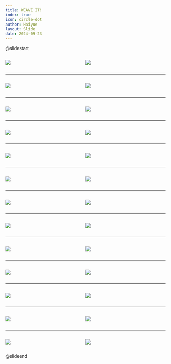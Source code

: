 ```yaml
---
title: WEAVE IT!
index: true
icon: circle-dot
author: Haiyue
layout: Slide
date: 2024-09-23
---
```

 
@slidestart

<div style="display:flex">
<div style="flex:1">

![](/reading/english/Level-T/WEAVE%20IT!/001.webp)
</div>
<div style="flex:1">

![](/reading/english/Level-T/WEAVE%20IT!/002.webp)
</div>
</div>

---

<div style="display:flex">
<div style="flex:1">

![](/reading/english/Level-T/WEAVE%20IT!/003.webp)
</div>
<div style="flex:1">

![](/reading/english/Level-T/WEAVE%20IT!/004.webp)
</div>
</div>

---

<div style="display:flex">
<div style="flex:1">

![](/reading/english/Level-T/WEAVE%20IT!/005.webp)
</div>
<div style="flex:1">

![](/reading/english/Level-T/WEAVE%20IT!/006.webp)
</div>
</div>

---

<div style="display:flex">
<div style="flex:1">

![](/reading/english/Level-T/WEAVE%20IT!/007.webp)
</div>
<div style="flex:1">

![](/reading/english/Level-T/WEAVE%20IT!/008.webp)
</div>
</div>

---

<div style="display:flex">
<div style="flex:1">

![](/reading/english/Level-T/WEAVE%20IT!/009.webp)
</div>
<div style="flex:1">

![](/reading/english/Level-T/WEAVE%20IT!/010.webp)
</div>
</div>

---

<div style="display:flex">
<div style="flex:1">

![](/reading/english/Level-T/WEAVE%20IT!/011.webp)
</div>
<div style="flex:1">

![](/reading/english/Level-T/WEAVE%20IT!/012.webp)
</div>
</div>

---

<div style="display:flex">
<div style="flex:1">

![](/reading/english/Level-T/WEAVE%20IT!/013.webp)
</div>
<div style="flex:1">

![](/reading/english/Level-T/WEAVE%20IT!/014.webp)
</div>
</div>

---

<div style="display:flex">
<div style="flex:1">

![](/reading/english/Level-T/WEAVE%20IT!/015.webp)
</div>
<div style="flex:1">

![](/reading/english/Level-T/WEAVE%20IT!/016.webp)
</div>
</div>

---

<div style="display:flex">
<div style="flex:1">

![](/reading/english/Level-T/WEAVE%20IT!/017.webp)
</div>
<div style="flex:1">

![](/reading/english/Level-T/WEAVE%20IT!/018.webp)
</div>
</div>

---

<div style="display:flex">
<div style="flex:1">

![](/reading/english/Level-T/WEAVE%20IT!/019.webp)
</div>
<div style="flex:1">

![](/reading/english/Level-T/WEAVE%20IT!/020.webp)
</div>
</div>

---

<div style="display:flex">
<div style="flex:1">

![](/reading/english/Level-T/WEAVE%20IT!/021.webp)
</div>
<div style="flex:1">

![](/reading/english/Level-T/WEAVE%20IT!/022.webp)
</div>
</div>

---

<div style="display:flex">
<div style="flex:1">

![](/reading/english/Level-T/WEAVE%20IT!/023.webp)
</div>
<div style="flex:1">

![](/reading/english/Level-T/WEAVE%20IT!/024.webp)
</div>
</div>

---

<div style="display:flex">
<div style="flex:1">

![](/reading/english/Level-T/WEAVE%20IT!/025.webp)
</div>
<div style="flex:1">

![](/reading/english/Level-T/WEAVE%20IT!/026.webp)
</div>
</div>

@slideend